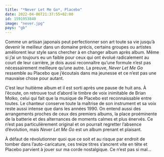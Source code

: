 ```yaml
---
title: "*Never Let Me Go*, Placebo"
date: 2022-04-06T21:37:55+02:00
id: 1591953840 
image: "never.jpg"
pays: "gb"
---
```


Comme un artisan japonais peut perfectionner son art toute sa vie jusqu’à devenir le meilleur dans un domaine précis, certains groupes ou artistes améliorent leur style sans chercher à en changer album après album. Même si j’ai un toujours eu un faible pour ceux qui ont évolué radicalement au court de leur carrière, je dois aussi reconnaître qu’une formule n’est pas nécessairement meilleure qu’une autre. La preuve, *Never Let Me Go* ressemble au Placebo que j’écoutais dans ma jeunesse et ce n’est pas une mauvaise chose pour autant. 

C’est leur huitième album et il est sorti après une pause de huit ans. À l’écoute, on retrouve tout d’abord le timbre de voix inimitable de Brian Molko, celui qui fait que la musique de Placebo est reconnaissable entre toutes. Le chanteur conserve toute la maîtrise de son instrument et sa voix reste aussi intense que dans les années 1990. On entend aussi des arrangements proches de ceux des premiers albums, la place proéminente de la batterie et des alternances de moments calmes et plus énervés. Ce n’est pas particulièrement original et on pourrait regretter l’absence d’évolution, mais *Never Let Me Go* est un album prenant et plaisant. 

À défaut de révolutionner quoi que ce soit et au risque par endroit de tomber dans l’auto-caricature, ces treize titres s’ancrent vite en tête et Placebo parvient à jouer sur ma corde nostalgique. Ce n’est pas si mal…